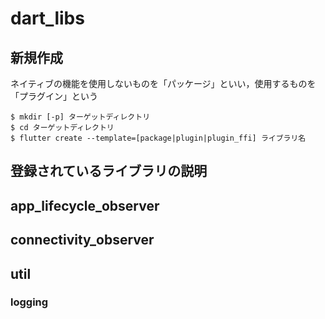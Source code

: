 # dart_libs

## 新規作成

ネイティブの機能を使用しないものを「パッケージ」といい，使用するものを「プラグイン」という
```shell
$ mkdir [-p] ターゲットディレクトリ
$ cd ターゲットディレクトリ
$ flutter create --template=[package|plugin|plugin_ffi] ライブラリ名
```
## 登録されているライブラリの説明

## app_lifecycle_observer

## connectivity_observer

## util

### logging

